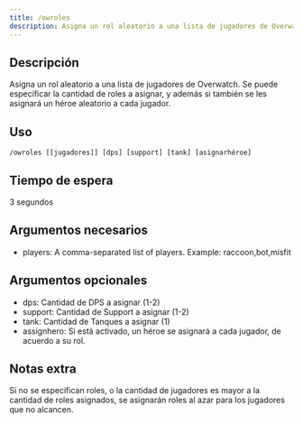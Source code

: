 ```yaml
---
title: /owroles
description: Asigna un rol aleatorio a una lista de jugadores de Overwatch.
---
```


## Descripción
Asigna un rol aleatorio a una lista de jugadores de Overwatch.
Se puede especificar la cantidad de roles a asignar, y además si también se les asignará un héroe aleatorio a cada jugador.

## Uso

`/owroles [[jugadores]] [dps] [support] [tank] [asignarhéroe]`

## Tiempo de espera

3 segundos

## Argumentos necesarios

- players: A comma-separated list of players. Example: raccoon,bot,misfit

## Argumentos opcionales

- dps: Cantidad de DPS a asignar (1-2)
- support: Cantidad de Support a asignar (1-2)
- tank: Cantidad de Tanques a asignar (1)
- assignhero: Si está activado, un héroe se asignará a cada jugador, de acuerdo a su rol.

## Notas extra

Si no se especifican roles, o la cantidad de jugadores es mayor a la cantidad de roles asignados, se asignarán roles al azar para los jugadores que no alcancen.